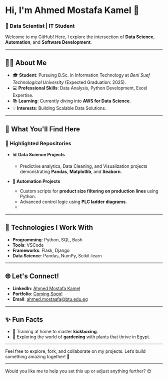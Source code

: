 # Hi, I'm Ahmed Mostafa Kamel 👋  
### 🚀 Data Scientist | IT Student 

Welcome to my GitHub! Here, I explore the intersection of **Data Science**, **Automation**, and **Software Development**.  

---

## 👨‍💻 About Me  
- 🎓 **Student**: Pursuing B.Sc. in Information Technology at *Beni Suef Technological University* (Expected Graduation: 2025).  
- 💻 **Professional Skills**: Data Analysis, Python Development, Excel Expertise.  
- 📚 **Learning**: Currently diving into **AWS for Data Science**.  
- 💡 **Interests**: Building Scalable Data Solutions.  

---

## 🌟 What You'll Find Here  

### 📂 **Highlighted Repositories**  
- **📊 Data Science Projects**  
  - Predictive analytics, Data Cleaning, and Visualization projects demonstrating **Pandas**, **Matplotlib**, and **Seaborn**.  

- **🤖 Automation Projects**  
  - Custom scripts for **product size filtering on production lines** using Python.  
  - Advanced control logic using **PLC ladder diagrams**.
  - 
---

## 🔧 Technologies I Work With  
- **Programming**: Python, SQL, Bash  
- **Tools**: VSCode
- **Frameworks**: Flask, Django  
- **Data Science**: Pandas, NumPy, Scikit-learn  

---

## 🌐 Let's Connect!  
- **LinkedIn**: [Ahmed Mostafa Kamel](https://www.linkedin.com/in/ahmed-mostafa-kamel-mohammed/)  
- **Portfolio**: [Coming Soon!](https://yogiman12.github.io/portfolio.github.io/)  
- **Email**: [ahmed.mostaafa@btu.edu.eg](mailto:ahmed.mostaafa@btu.edu.eg)  

---

## ✨ Fun Facts  
- 🥋 Training at home to master **kickboxing**.  
- 🌿 Exploring the world of **gardening** with plants that thrive in Egypt.  
---

Feel free to explore, fork, and collaborate on my projects. Let’s build something amazing together! 🌟  

--- 

Would you like me to help you set this up or adjust anything further? 😊
<!--
**yogiman12/yogiman12** is a ✨ _special_ ✨ repository because its `README.md` (this file) appears on your GitHub profile.

Here are some ideas to get you started:

- 🌱 I’m currently learning Data scince
- 📫 How to reach me: ahmed.mostaafa@btu.edu.eg
- 😄 Pronouns: He
- ⚡ Fun fact: I'm not Fun 😑
-->
